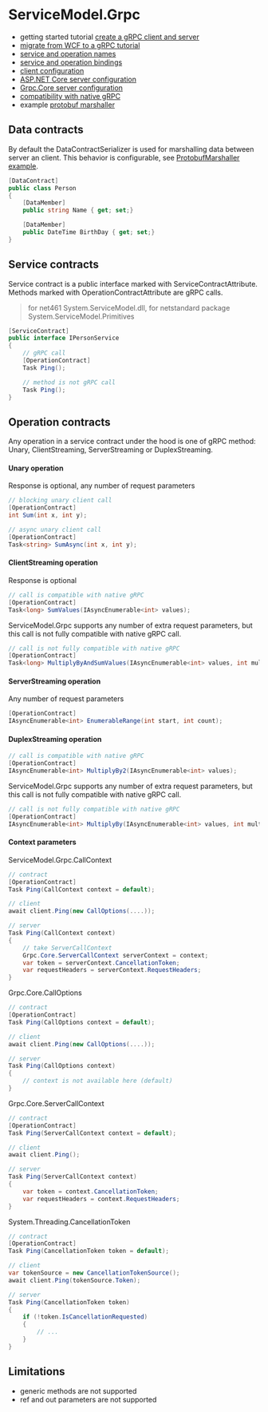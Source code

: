 # ServiceModel.Grpc

- getting started tutorial [create a gRPC client and server](CreateClientAndServerASPNETCore.md)
- [migrate from WCF to a gRPC tutorial](MigrateWCFServiceTogRPC.md)
- [service and operation names](ServiceAndOperationName.md)
- [service and operation bindings](ServiceAndOperationBinding.md)
- [client configuration](ClientConfiguration.md)
- [ASP.NET Core server configuration](ASPNETCoreServerConfiguration.md)
- [Grpc.Core server configuration](GrpcCoreServerConfiguration.md)
- [compatibility with native gRPC](CompatibilityWithNativegRPC.md)
- example [protobuf marshaller](/Examples/ProtobufMarshaller)

## Data contracts

By default the DataContractSerializer is used for marshalling data between server an client. This behavior is configurable, see [ProtobufMarshaller example](/Examples/ProtobufMarshaller).

``` c#
[DataContract]
public class Person
{
    [DataMember]
    public string Name { get; set;}

    [DataMember]
    public DateTime BirthDay { get; set;}
}
```

## Service contracts

Service contract is a public interface marked with ServiceContractAttribute.
Methods marked with OperationContractAttribute are gRPC calls.

> for net461 System.ServiceModel.dll, for netstandard package System.ServiceModel.Primitives

``` c#
[ServiceContract]
public interface IPersonService
{
    // gRPC call
    [OperationContract]
    Task Ping();

    // method is not gRPC call
    Task Ping();
}
```

## Operation contracts

Any operation in a service contract under the hood is one of gRPC method: Unary, ClientStreaming, ServerStreaming or DuplexStreaming.

#### Unary operation

Response is optional, any number of request parameters

``` c#
// blocking unary client call
[OperationContract]
int Sum(int x, int y);

// async unary client call
[OperationContract]
Task<string> SumAsync(int x, int y);
```

#### ClientStreaming operation

Response is optional

``` c#
// call is compatible with native gRPC
[OperationContract]
Task<long> SumValues(IAsyncEnumerable<int> values);
```

ServiceModel.Grpc supports any number of extra request parameters, but this call is not fully compatible with native gRPC call.

``` c#
// call is not fully compatible with native gRPC
[OperationContract]
Task<long> MultiplyByAndSumValues(IAsyncEnumerable<int> values, int multiplier);
```

#### ServerStreaming operation

Any number of request parameters

``` c#
[OperationContract]
IAsyncEnumerable<int> EnumerableRange(int start, int count);
```

#### DuplexStreaming operation

``` c#
// call is compatible with native gRPC
[OperationContract]
IAsyncEnumerable<int> MultiplyBy2(IAsyncEnumerable<int> values);
```

ServiceModel.Grpc supports any number of extra request parameters, but this call is not fully compatible with native gRPC call.

``` c#
// call is not fully compatible with native gRPC
[OperationContract]
IAsyncEnumerable<int> MultiplyBy(IAsyncEnumerable<int> values, int multiplier);
```

#### Context parameters

ServiceModel.Grpc.CallContext

``` c#
// contract
[OperationContract]
Task Ping(CallContext context = default);

// client
await client.Ping(new CallOptions(....));

// server
Task Ping(CallContext context)
{
    // take ServerCallContext
    Grpc.Core.ServerCallContext serverContext = context;
    var token = serverContext.CancellationToken;
    var requestHeaders = serverContext.RequestHeaders;
}
```

Grpc.Core.CallOptions

``` c#
// contract
[OperationContract]
Task Ping(CallOptions context = default);

// client
await client.Ping(new CallOptions(....));

// server
Task Ping(CallOptions context)
{
    // context is not available here (default)
}
```

Grpc.Core.ServerCallContext

``` c#
// contract
[OperationContract]
Task Ping(ServerCallContext context = default);

// client
await client.Ping();

// server
Task Ping(ServerCallContext context)
{
    var token = context.CancellationToken;
    var requestHeaders = context.RequestHeaders;
}
```

System.Threading.CancellationToken

``` c#
// contract
[OperationContract]
Task Ping(CancellationToken token = default);

// client
var tokenSource = new CancellationTokenSource();
await client.Ping(tokenSource.Token);

// server
Task Ping(CancellationToken token)
{
    if (!token.IsCancellationRequested)
    {
        // ...
    }
}
```

## Limitations

- generic methods are not supported
- ref and out parameters are not supported
